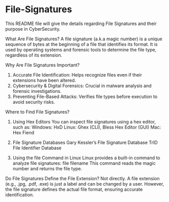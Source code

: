 # File-Signatures
This README file will give the details regarding File Signatures and their purpose in CyberSecurity.

What Are File Signatures?
A file signature (a.k.a magic number) is a unique sequence of bytes at the beginning of a file that identifies its format.
It is used by operating systems and forensic tools to determine the file type, regardless of its extension.

Why Are File Signatures Important?
1. Accurate File Identification: Helps recognize files even if their extensions have been altered.
2. Cybersecurity & Digital Forensics: Crucial in malware analysis and forensic investigations.
3. Preventing File-Based Attacks: Verifies file types before execution to avoid security risks.

Where to Find File Signatures?
1. Using Hex Editors
You can inspect file signatures using a hex editor, such as:
Windows: HxD
Linux: Ghex (CLI), Bless Hex Editor (GUI)
Mac: Hex Fiend

2. File Signature Databases
Gary Kessler’s File Signature Database
TrID File Identifier Database

3. Using the file Command in Linux
Linux provides a built-in command to analyze file signatures: file filename
This command reads the magic number and returns the file type.

Do File Signatures Define the File Extension?
Not directly. A file extension (e.g., .jpg, .pdf, .exe) is just a label and can be changed by a user. However, the file signature defines the actual file format, ensuring accurate identification.
